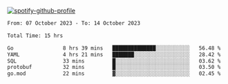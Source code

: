 [![spotify-github-profile](https://spotify-github-profile.vercel.app/api/view?uid=313pysyt3uxkjdidtiuvzf7nrnnu&cover_image=true&theme=natemoo-re&show_offline=false&background_color=121212&interchange=false&bar_color=53b14f&bar_color_cover=false)](https://spotify-github-profile.vercel.app/api/view?uid=313pysyt3uxkjdidtiuvzf7nrnnu&redirect=true)

<!--START_SECTION:waka-->

```txt
From: 07 October 2023 - To: 14 October 2023

Total Time: 15 hrs

Go                8 hrs 39 mins   ██████████████░░░░░░░░░░░   56.48 %
YAML              4 hrs 21 mins   ███████░░░░░░░░░░░░░░░░░░   28.42 %
SQL               33 mins         █░░░░░░░░░░░░░░░░░░░░░░░░   03.62 %
protobuf          32 mins         █░░░░░░░░░░░░░░░░░░░░░░░░   03.50 %
go.mod            22 mins         ▓░░░░░░░░░░░░░░░░░░░░░░░░   02.45 %
```

<!--END_SECTION:waka-->